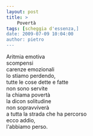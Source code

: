 ```yaml
---
layout: post
title: >
    Povertà
tags: [scheggia d'essenza,]
date: 2009-07-09 10:04:00
author: pietro
---
```

Aritmia emotiva<br/>scompensi<br/>carenze emozionali<br/>lo stiamo perdendo,<br/>tutte le cose dette e fatte<br/>non sono servite<br/>la chiama povertà<br/>la dicon solitudine<br/>non sopravviverà<br/>a tutta la strada che ha percorso<br/>ecco addio,<br/>l'abbiamo perso.
